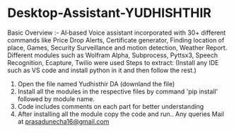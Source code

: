 # Desktop-Assistant-YUDHISHTHIR
Basic Overview :- AI‑based Voice assistant incorporated with 30+ different commands like Price Drop Alerts, Certificate generator, Finding location of place, Games, Security Surveillance and motion detection, Weather Report. Different modules such as Wolfram Alpha, Subprocess, Pyttsx3, Speech Recognition, Ecapture, Twilio were used
Steps to extract:
(Install any IDE such as VS code and install python in it and then follow the rest.)
1) Open the file named Yudhisthir DA (downland the file)
2) Install all the modules in the respective files by command 'pip install' followed by module name.
3) Code includes comments on each part for better understanding
4) After installing all the module copy the code and run..
Any queries Mail at prasadunecha16@gmail.com 
